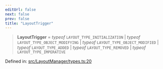```yaml
---
editUrl: false
next: false
prev: false
title: "LayoutTrigger"
---
```


> **LayoutTrigger** = *typeof* `LAYOUT_TYPE_INITIALIZATION` \| *typeof* `LAYOUT_TYPE_OBJECT_MODIFYING` \| *typeof* `LAYOUT_TYPE_OBJECT_MODIFIED` \| *typeof* `LAYOUT_TYPE_ADDED` \| *typeof* `LAYOUT_TYPE_REMOVED` \| *typeof* `LAYOUT_TYPE_IMPERATIVE`

Defined in: [src/LayoutManager/types.ts:20](https://github.com/fabricjs/fabric.js/blob/977f797255d8c56b5b68360b0d45bed33697d2e8/src/LayoutManager/types.ts#L20)
